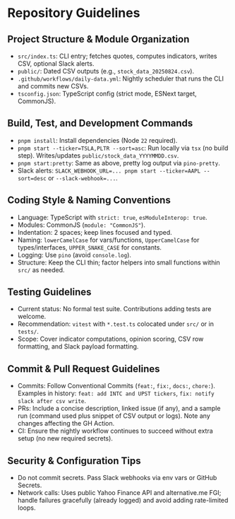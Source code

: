 # Repository Guidelines

## Project Structure & Module Organization
- `src/index.ts`: CLI entry; fetches quotes, computes indicators, writes CSV, optional Slack alerts.
- `public/`: Dated CSV outputs (e.g., `stock_data_20250824.csv`).
- `.github/workflows/daily-data.yml`: Nightly scheduler that runs the CLI and commits new CSVs.
- `tsconfig.json`: TypeScript config (strict mode, ESNext target, CommonJS).

## Build, Test, and Development Commands
- `pnpm install`: Install dependencies (Node `22` required).
- `pnpm start --ticker=TSLA,PLTR --sort=asc`: Run locally via `tsx` (no build step). Writes/updates `public/stock_data_YYYYMMDD.csv`.
- `pnpm start:pretty`: Same as above, pretty log output via `pino-pretty`.
- Slack alerts: `SLACK_WEBHOOK_URL=... pnpm start --ticker=AAPL --sort=desc` or `--slack-webhook=...`.

## Coding Style & Naming Conventions
- Language: TypeScript with `strict: true`, `esModuleInterop: true`.
- Modules: CommonJS (`module: "CommonJS"`).
- Indentation: 2 spaces; keep lines focused and typed.
- Naming: `lowerCamelCase` for vars/functions, `UpperCamelCase` for types/interfaces, `UPPER_SNAKE_CASE` for constants.
- Logging: Use `pino` (avoid `console.log`).
- Structure: Keep the CLI thin; factor helpers into small functions within `src/` as needed.

## Testing Guidelines
- Current status: No formal test suite. Contributions adding tests are welcome.
- Recommendation: `vitest` with `*.test.ts` colocated under `src/` or in `tests/`.
- Scope: Cover indicator computations, opinion scoring, CSV row formatting, and Slack payload formatting.

## Commit & Pull Request Guidelines
- Commits: Follow Conventional Commits (`feat:`, `fix:`, `docs:`, `chore:`). Examples in history: `feat: add INTC and UPST tickers`, `fix: notify slack after csv write`.
- PRs: Include a concise description, linked issue (if any), and a sample run (command used plus snippet of CSV output or logs). Note any changes affecting the GH Action.
- CI: Ensure the nightly workflow continues to succeed without extra setup (no new required secrets).

## Security & Configuration Tips
- Do not commit secrets. Pass Slack webhooks via env vars or GitHub Secrets.
- Network calls: Uses public Yahoo Finance API and alternative.me FGI; handle failures gracefully (already logged) and avoid adding rate-limited loops.
